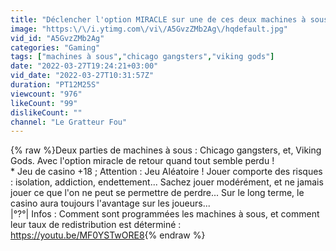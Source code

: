 ```yaml
---
title: "Déclencher l'option MIRACLE sur une de ces deux machines à sous !"
image: "https:\/\/i.ytimg.com\/vi\/A5GvzZMb2Ag\/hqdefault.jpg"
vid_id: "A5GvzZMb2Ag"
categories: "Gaming"
tags: ["machines à sous","chicago gangsters","viking gods"]
date: "2022-03-27T19:24:21+03:00"
vid_date: "2022-03-27T10:31:57Z"
duration: "PT12M25S"
viewcount: "976"
likeCount: "99"
dislikeCount: ""
channel: "Le Gratteur Fou"
---
```

{% raw %}Deux parties de machines à sous : Chicago gangsters, et, Viking Gods. Avec l'option miracle de retour quand tout semble perdu !<br />* Jeu de casino +18 ; Attention : Jeu Aléatoire ! Jouer comporte des risques : isolation, addiction, endettement... Sachez jouer modérément, et ne jamais jouer ce que l'on ne peut se permettre de perdre... Sur le long terme, le casino aura toujours l'avantage sur les joueurs...<br />|°?°| Infos : Comment sont programmées les machines à sous, et comment leur taux de redistribution est déterminé : <a rel="nofollow" target="blank" href="https://youtu.be/MF0YSTwORE8">https://youtu.be/MF0YSTwORE8</a>{% endraw %}
